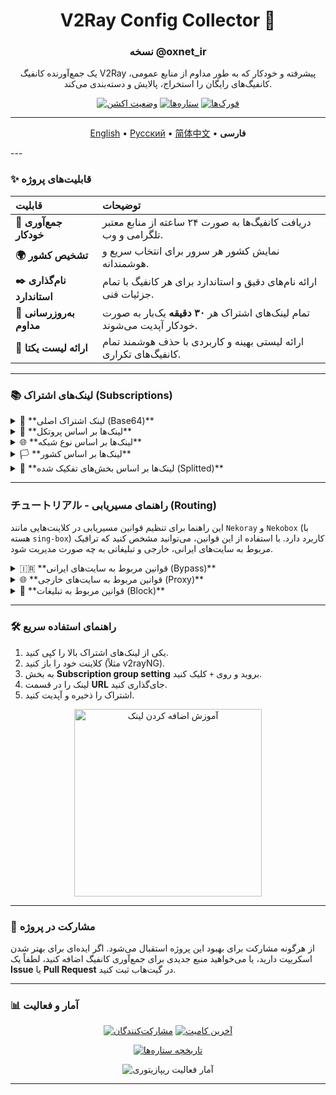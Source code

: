 <div align="center">

# V2Ray Config Collector 🚀
### نسخه @oxnet_ir

<p>
یک جمع‌آورنده کانفیگ V2Ray پیشرفته و خودکار که به طور مداوم از منابع عمومی، کانفیگ‌های رایگان را استخراج، پالایش و دسته‌بندی می‌کند.
</p>

<p>
<a href="https://github.com/PlanAsli/configs-collector-v2ray/actions/workflows/config_collector_workflow.yml"><img src="https://img.shields.io/github/actions/workflow/status/PlanAsli/configs-collector-v2ray/config_collector_workflow.yml?style=for-the-badge&logo=githubactions&logoColor=white" alt="وضعیت اکشن"></a>
<a href="https://github.com/PlanAsli/configs-collector-v2ray/stargazers"><img src="https://img.shields.io/github/stars/PlanAsli/configs-collector-v2ray?style=for-the-badge&color=gold&logo=github" alt="ستاره‌ها"></a>
<a href="https://github.com/PlanAsli/configs-collector-v2ray/network/members"><img src="https://img.shields.io/github/forks/PlanAsli/configs-collector-v2ray?style=for-the-badge&color=blue&logo=github" alt="فورک‌ها"></a>
</p>

</div>

---
<p align="center">
  <a href="#">English</a> •
  <a href="#">Русский</a> •
  <a href="#">简体中文</a> •
  <b>فارسی</b>
</p>
---

### ✨ قابلیت‌های پروژه

| قابلیت | توضیحات |
| :--- | :--- |
| **🤖 جمع‌آوری خودکار** | دریافت کانفیگ‌ها به صورت ۲۴ ساعته از منابع معتبر تلگرامی و وب. |
| **🌍 تشخیص کشور** | نمایش کشور هر سرور برای انتخاب سریع و هوشمندانه. |
| **✒️ نام‌گذاری استاندارد** | ارائه نام‌های دقیق و استاندارد برای هر کانفیگ با تمام جزئیات فنی. |
| **🔄 به‌روزرسانی مداوم** | تمام لینک‌های اشتراک هر **۳۰ دقیقه** یک‌بار به صورت خودکار آپدیت می‌شوند. |
| **💎 ارائه لیست یکتا** | ارائه لیستی بهینه و کاربردی با حذف هوشمند تمام کانفیگ‌های تکراری. |

---

### 📚 لینک‌های اشتراک (Subscriptions)

<details>
<summary>🔰 **لینک اشتراک اصلی (Base64)**</summary>
<br>

| نوع | لینک اشتراک |
|---|---|
| All Configs | [Subscription Link](https://raw.githubusercontent.com/PlanAsli/configs-collector-v2ray/main/sub/subscribe/base64.txt) |

</details>

<details>
<summary>📌 **لینک‌ها بر اساس پروتکل**</summary>
<br>

| پروتکل | لینک اشتراک |
|---|---|
| VLESS | [Link](https://raw.githubusercontent.com/PlanAsli/configs-collector-v2ray/main/sub/protocols/vless.TXT) |
| VMess | [Link](https://raw.githubusercontent.com/PlanAsli/configs-collector-v2ray/main/sub/protocols/vmess.TXT) |
| Trojan | [Link](https://raw.githubusercontent.com/PlanAsli/configs-collector-v2ray/main/sub/protocols/trojan.TXT) |
| Shadowsocks | [Link](https://raw.githubusercontent.com/PlanAsli/configs-collector-v2ray/main/sub/protocols/shadowsocks.TXT) |

</details>

<details>
<summary>🌐 **لینک‌ها بر اساس نوع شبکه**</summary>
<br>

| نوع شبکه | لینک اشتراک | نوع شبکه | لینک اشتراک |
|---|---|---|---|
| REALITY | [Link](https://raw.githubusercontent.com/PlanAsli/configs-collector-v2ray/main/sub/networks/reality.TXT) | H2 | [Link](https://raw.githubusercontent.com/PlanAsli/configs-collector-v2ray/main/sub/networks/h2.TXT) |
| gRPC | [Link](https://raw.githubusercontent.com/PlanAsli/configs-collector-v2ray/main/sub/networks/grpc.TXT) | KCP | [Link](https://raw.githubusercontent.com/PlanAsli/configs-collector-v2ray/main/sub/networks/kcp.TXT) |
| WebSocket | [Link](https://raw.githubusercontent.com/PlanAsli/configs-collector-v2ray/main/sub/networks/ws.TXT) | RAW | [Link](https://raw.githubusercontent.com/PlanAsli/configs-collector-v2ray/main/sub/networks/raw.TXT) |
| TCP | [Link](https://raw.githubusercontent.com/PlanAsli/configs-collector-v2ray/main/sub/networks/tcp.TXT) | Splithttp | [Link](https://raw.githubusercontent.com/PlanAsli/configs-collector-v2ray/main/sub/networks/splithttp.TXT) |
| HTTP | [Link](https://raw.githubusercontent.com/PlanAsli/configs-collector-v2ray/main/sub/networks/http.TXT) | HttpUpgrade | [Link](https://raw.githubusercontent.com/PlanAsli/configs-collector-v2ray/main/sub/networks/httpupgrade.TXT) |
| Xhttp | [Link](https://raw.githubusercontent.com/PlanAsli/configs-collector-v2ray/main/sub/networks/xhttp.TXT) | | |

</details>

<details>
<summary>🏳️ **لینک‌ها بر اساس کشور**</summary>
<br>

| | | | | |
|:---:|:---:|:---:|:---:|:---:|
| [AE](https://raw.githubusercontent.com/PlanAsli/configs-collector-v2ray/main/sub/countries/AE.TXT) | [AL](https://raw.githubusercontent.com/PlanAsli/configs-collector-v2ray/main/sub/countries/AL.TXT) | [AM](https://raw.githubusercontent.com/PlanAsli/configs-collector-v2ray/main/sub/countries/AM.TXT) | [AR](https://raw.githubusercontent.com/PlanAsli/configs-collector-v2ray/main/sub/countries/AR.TXT) | [AT](https://raw.githubusercontent.com/PlanAsli/configs-collector-v2ray/main/sub/countries/AT.TXT) |
| [AU](https://raw.githubusercontent.com/PlanAsli/configs-collector-v2ray/main/sub/countries/AU.TXT) | [AZ](https://raw.githubusercontent.com/PlanAsli/configs-collector-v2ray/main/sub/countries/AZ.TXT) | [BA](https://raw.githubusercontent.com/PlanAsli/configs-collector-v2ray/main/sub/countries/BA.TXT) | [BE](https://raw.githubusercontent.com/PlanAsli/configs-collector-v2ray/main/sub/countries/BE.TXT) | [BG](https://raw.githubusercontent.com/PlanAsli/configs-collector-v2ray/main/sub/countries/BG.TXT) |
| [BH](https://raw.githubusercontent.com/PlanAsli/configs-collector-v2ray/main/sub/countries/BH.TXT) | [BO](https://raw.githubusercontent.com/PlanAsli/configs-collector-v2ray/main/sub/countries/BO.TXT) | [BR](https://raw.githubusercontent.com/PlanAsli/configs-collector-v2ray/main/sub/countries/BR.TXT) | [BZ](https://raw.githubusercontent.com/PlanAsli/configs-collector-v2ray/main/sub/countries/BZ.TXT) | [CA](https://raw.githubusercontent.com/PlanAsli/configs-collector-v2ray/main/sub/countries/CA.TXT) |
| [CH](https://raw.githubusercontent.com/PlanAsli/configs-collector-v2ray/main/sub/countries/CH.TXT) | [CL](https://raw.githubusercontent.com/PlanAsli/configs-collector-v2ray/main/sub/countries/CL.TXT) | [CN](https://raw.githubusercontent.com/PlanAsli/configs-collector-v2ray/main/sub/countries/CN.TXT) | [CO](https://raw.githubusercontent.com/PlanAsli/configs-collector-v2ray/main/sub/countries/CO.TXT) | [CR](https://raw.githubusercontent.com/PlanAsli/configs-collector-v2ray/main/sub/countries/CR.TXT) |
| [CY](https://raw.githubusercontent.com/PlanAsli/configs-collector-v2ray/main/sub/countries/CY.TXT) | [CZ](https://raw.githubusercontent.com/PlanAsli/configs-collector-v2ray/main/sub/countries/CZ.TXT) | [DE](https://raw.githubusercontent.com/PlanAsli/configs-collector-v2ray/main/sub/countries/DE.TXT) | [DK](https://raw.githubusercontent.com/PlanAsli/configs-collector-v2ray/main/sub/countries/DK.TXT) | [EC](https://raw.githubusercontent.com/PlanAsli/configs-collector-v2ray/main/sub/countries/EC.TXT) |
| [EE](https://raw.githubusercontent.com/PlanAsli/configs-collector-v2ray/main/sub/countries/EE.TXT) | [ES](https://raw.githubusercontent.com/PlanAsli/configs-collector-v2ray/main/sub/countries/ES.TXT) | [FI](https://raw.githubusercontent.com/PlanAsli/configs-collector-v2ray/main/sub/countries/FI.TXT) | [FR](https://raw.githubusercontent.com/PlanAsli/configs-collector-v2ray/main/sub/countries/FR.TXT) | [GB](https://raw.githubusercontent.com/PlanAsli/configs-collector-v2ray/main/sub/countries/GB.TXT) |
| [GR](https://raw.githubusercontent.com/PlanAsli/configs-collector-v2ray/main/sub/countries/GR.TXT) | [GT](https://raw.githubusercontent.com/PlanAsli/configs-collector-v2ray/main/sub/countries/GT.TXT) | [HK](https://raw.githubusercontent.com/PlanAsli/configs-collector-v2ray/main/sub/countries/HK.TXT) | [HR](https://raw.githubusercontent.com/PlanAsli/configs-collector-v2ray/main/sub/countries/HR.TXT) | [HU](https://raw.githubusercontent.com/PlanAsli/configs-collector-v2ray/main/sub/countries/HU.TXT) |
| [ID](https://raw.githubusercontent.com/PlanAsli/configs-collector-v2ray/main/sub/countries/ID.TXT) | [IE](https://raw.githubusercontent.com/PlanAsli/configs-collector-v2ray/main/sub/countries/IE.TXT) | [IL](https://raw.githubusercontent.com/PlanAsli/configs-collector-v2ray/main/sub/countries/IL.TXT) | [IN](https://raw.githubusercontent.com/PlanAsli/configs-collector-v2ray/main/sub/countries/IN.TXT) | [IR](https://raw.githubusercontent.com/PlanAsli/configs-collector-v2ray/main/sub/countries/IR.TXT) |
| [IS](https://raw.githubusercontent.com/PlanAsli/configs-collector-v2ray/main/sub/countries/IS.TXT) | [IT](https://raw.githubusercontent.com/PlanAsli/configs-collector-v2ray/main/sub/countries/IT.TXT) | [JO](https://raw.githubusercontent.com/PlanAsli/configs-collector-v2ray/main/sub/countries/JO.TXT) | [JP](https://raw.githubusercontent.com/PlanAsli/configs-collector-v2ray/main/sub/countries/JP.TXT) | [KR](https://raw.githubusercontent.com/PlanAsli/configs-collector-v2ray/main/sub/countries/KR.TXT) |
| [KZ](https://raw.githubusercontent.com/PlanAsli/configs-collector-v2ray/main/sub/countries/KZ.TXT) | [LT](https://raw.githubusercontent.com/PlanAsli/configs-collector-v2ray/main/sub/countries/LT.TXT) | [LU](https://raw.githubusercontent.com/PlanAsli/configs-collector-v2ray/main/sub/countries/LU.TXT) | [LV](https://raw.githubusercontent.com/PlanAsli/configs-collector-v2ray/main/sub/countries/LV.TXT) | [MD](https://raw.githubusercontent.com/PlanAsli/configs-collector-v2ray/main/sub/countries/MD.TXT) |
| [MK](https://raw.githubusercontent.com/PlanAsli/configs-collector-v2ray/main/sub/countries/MK.TXT) | [MN](https://raw.githubusercontent.com/PlanAsli/configs-collector-v2ray/main/sub/countries/MN.TXT) | [MO](https://raw.githubusercontent.com/PlanAsli/configs-collector-v2ray/main/sub/countries/MO.TXT) | [MT](https://raw.githubusercontent.com/PlanAsli/configs-collector-v2ray/main/sub/countries/MT.TXT) | [MU](https://raw.githubusercontent.com/PlanAsli/configs-collector-v2ray/main/sub/countries/MU.TXT) |
| [MX](https://raw.githubusercontent.com/PlanAsli/configs-collector-v2ray/main/sub/countries/MX.TXT) | [MY](https://raw.githubusercontent.com/PlanAsli/configs-collector-v2ray/main/sub/countries/MY.TXT) | [NG](https://raw.githubusercontent.com/PlanAsli/configs-collector-v2ray/main/sub/countries/NG.TXT) | [NL](https://raw.githubusercontent.com/PlanAsli/configs-collector-v2ray/main/sub/countries/NL.TXT) | [NO](https://raw.githubusercontent.com/PlanAsli/configs-collector-v2ray/main/sub/countries/NO.TXT) |
| [NZ](https://raw.githubusercontent.com/PlanAsli/configs-collector-v2ray/main/sub/countries/NZ.TXT) | [PA](https://raw.githubusercontent.com/PlanAsli/configs-collector-v2ray/main/sub/countries/PA.TXT) | [PE](https://raw.githubusercontent.com/PlanAsli/configs-collector-v2ray/main/sub/countries/PE.TXT) | [PH](https://raw.githubusercontent.com/PlanAsli/configs-collector-v2ray/main/sub/countries/PH.TXT) | [PK](https://raw.githubusercontent.com/PlanAsli/configs-collector-v2ray/main/sub/countries/PK.TXT) |
| [PL](https://raw.githubusercontent.com/PlanAsli/configs-collector-v2ray/main/sub/countries/PL.TXT) | [PR](https://raw.githubusercontent.com/PlanAsli/configs-collector-v2ray/main/sub/countries/PR.TXT) | [PT](https://raw.githubusercontent.com/PlanAsli/configs-collector-v2ray/main/sub/countries/PT.TXT) | [PY](https://raw.githubusercontent.com/PlanAsli/configs-collector-v2ray/main/sub/countries/PY.TXT) | [RO](https://raw.githubusercontent.com/PlanAsli/configs-collector-v2ray/main/sub/countries/RO.TXT) |
| [RS](https://raw.githubusercontent.com/PlanAsli/configs-collector-v2ray/main/sub/countries/RS.TXT) | [RU](https://raw.githubusercontent.com/PlanAsli/configs-collector-v2ray/main/sub/countries/RU.TXT) | [SA](https://raw.githubusercontent.com/PlanAsli/configs-collector-v2ray/main/sub/countries/SA.TXT) | [SC](https://raw.githubusercontent.com/PlanAsli/configs-collector-v2ray/main/sub/countries/SC.TXT) | [SE](https://raw.githubusercontent.com/PlanAsli/configs-collector-v2ray/main/sub/countries/SE.TXT) |
| [SG](https://raw.githubusercontent.com/PlanAsli/configs-collector-v2ray/main/sub/countries/SG.TXT) | [SI](https://raw.githubusercontent.com/PlanAsli/configs-collector-v2ray/main/sub/countries/SI.TXT) | [SK](https://raw.githubusercontent.com/PlanAsli/configs-collector-v2ray/main/sub/countries/SK.TXT) | [TH](https://raw.githubusercontent.com/PlanAsli/configs-collector-v2ray/main/sub/countries/TH.TXT) | [TR](https://raw.githubusercontent.com/PlanAsli/configs-collector-v2ray/main/sub/countries/TR.TXT) |
| [TW](https://raw.githubusercontent.com/PlanAsli/configs-collector-v2ray/main/sub/countries/TW.TXT) | [UA](https://raw.githubusercontent.com/PlanAsli/configs-collector-v2ray/main/sub/countries/UA.TXT) | [US](https://raw.githubusercontent.com/PlanAsli/configs-collector-v2ray/main/sub/countries/US.TXT) | [VG](https://raw.githubusercontent.com/PlanAsli/configs-collector-v2ray/main/sub/countries/VG.TXT) | [VN](https://raw.githubusercontent.com/PlanAsli/configs-collector-v2ray/main/sub/countries/VN.TXT) |
| [ZA](https://raw.githubusercontent.com/PlanAsli/configs-collector-v2ray/main/sub/countries/ZA.TXT) | | | | |

</details>

<details>
<summary>🔀 **لینک‌ها بر اساس بخش‌های تفکیک شده (Splitted)**</summary>
<br>

| بخش | لینک اشتراک | بخش | لینک اشتراک |
|---|---|---|---|
| Mixed 1 | [Link](https://raw.githubusercontent.com/PlanAsli/configs-collector-v2ray/main/sub/splitted/mixed_1.TXT) | Mixed 6 | [Link](https://raw.githubusercontent.com/PlanAsli/configs-collector-v2ray/main/sub/splitted/mixed_6.TXT) |
| Mixed 2 | [Link](https://raw.githubusercontent.com/PlanAsli/configs-collector-v2ray/main/sub/splitted/mixed_2.TXT) | Mixed 7 | [Link](https://raw.githubusercontent.com/PlanAsli/configs-collector-v2ray/main/sub/splitted/mixed_7.TXT) |
| Mixed 3 | [Link](https://raw.githubusercontent.com/PlanAsli/configs-collector-v2ray/main/sub/splitted/mixed_3.TXT) | Mixed 8 | [Link](https://raw.githubusercontent.com/PlanAsli/configs-collector-v2ray/main/sub/splitted/mixed_8.TXT) |
| Mixed 4 | [Link](https://raw.githubusercontent.com/PlanAsli/configs-collector-v2ray/main/sub/splitted/mixed_4.TXT) | Mixed 9 | [Link](https://raw.githubusercontent.com/PlanAsli/configs-collector-v2ray/main/sub/splitted/mixed_9.TXT) |
| Mixed 5 | [Link](https://raw.githubusercontent.com/PlanAsli/configs-collector-v2ray/main/sub/splitted/mixed_5.TXT) | Mixed 10 | [Link](https://raw.githubusercontent.com/PlanAsli/configs-collector-v2ray/main/sub/splitted/mixed_10.TXT) |

</details>

---

### チュートリアル - راهنمای مسیریابی (Routing)

این راهنما برای تنظیم قوانین مسیریابی در کلاینت‌هایی مانند `Nekoray` و `Nekobox` (با هسته `sing-box`) کاربرد دارد. با استفاده از این قوانین، می‌توانید مشخص کنید که ترافیک مربوط به سایت‌های ایرانی، خارجی و تبلیغاتی به چه صورت مدیریت شود.

<details>
<summary>🇮🇷 **قوانین مربوط به سایت‌های ایرانی (Bypass)**</summary>
<br>

این دامنه‌ها به صورت مستقیم و بدون عبور از فیلترشکن باز می‌شوند.
```
geosite:category-ir
geosite:category-bank-ir
geosite:category-bourse-ir
geosite:category-education-ir
geosite:category-forums-ir
geosite:category-gov-ir
geosite:category-insurance-ir
geosite:category-media-ir
geosite:category-news-ir
geosite:category-payment-ir
geosite:category-scholar-ir
geosite:category-shopping-ir
geosite:category-social-media-ir
geosite:category-tech-ir
geosite:category-travel-ir
```

</details>

<details>
<summary>🌐 **قوانین مربوط به سایت‌های خارجی (Proxy)**</summary>
<br>

این دامنه‌ها از طریق کانفیگ‌های این پروژه باز می‌شوند.
```
geosite:apple
geosite:adobe
geosite:anthropic
geosite:openai
geosite:clubhouse
geosite:netflix
geosite:nvidia
geosite:intel
geosite:amd
geosite:signal
geosite:soundcloud
geosite:youtube
geosite:telegram
geosite:twitter
geosite:instagram
geosite:facebook
geosite:pinterest
geosite:tiktok
geosite:spotify
geosite:twitch
geosite:discord
```
</details>

<details>
<summary>🚫 **قوانین مربوط به تبلیغات (Block)**</summary>
<br>
این دامنه‌ها برای جلوگیری از نمایش تبلیغات، مسدود می‌شوند.

```
geosite:category-ads-all
geosite:category-ads-ir
geosite:google-ads
geosite:spotify-ads
geosite:adobe-ads
geosite:apple-ads
```
</details>

---

### 🛠️ راهنمای استفاده سریع

1. یکی از لینک‌های اشتراک بالا را کپی کنید.
2. کلاینت خود را باز کنید (مثلاً v2rayNG).
3. به بخش **Subscription group setting** بروید و روی `+` کلیک کنید.
4. لینک را در قسمت **URL** جای‌گذاری کنید.
5. اشتراک را ذخیره و آپدیت کنید.

<p align="center">
  <img src="https://user-images.githubusercontent.com/26433295/234488358-855f824b-629a-4c92-881c-15a4c5822366.gif" alt="آموزش اضافه کردن لینک" width="300"/>
</p>

---

### 🤝 مشارکت در پروژه

از هرگونه مشارکت برای بهبود این پروژه استقبال می‌شود. اگر ایده‌ای برای بهتر شدن اسکریپت دارید، یا می‌خواهید منبع جدیدی برای جمع‌آوری کانفیگ اضافه کنید، لطفاً یک **Issue** یا **Pull Request** در گیت‌هاب ثبت کنید.

---

### 📊 آمار و فعالیت

<p align="center">
<a href="https://github.com/PlanAsli/configs-collector-v2ray/graphs/contributors"><img src="https://img.shields.io/github/contributors/PlanAsli/configs-collector-v2ray.svg?style=flat-square" alt="مشارکت‌کنندگان"></a>
<a href="https://github.com/PlanAsli/configs-collector-v2ray"><img src="https://img.shields.io/github/last-commit/PlanAsli/configs-collector-v2ray.svg?style=flat-square" alt="آخرین کامیت"></a>
</p>

<p align="center">
<a href="https://star-history.com/#PlanAsli/configs-collector-v2ray&Date">
  <img src="https://api.star-history.com/svg?repos=PlanAsli/configs-collector-v2ray&type=Date" alt="تاریخچه ستاره‌ها">
</a>
</p>

<p align="center">
  <img src="https://repobeats.axiom.co/api/embed/6e88aa7d66986824532760b5b14120a22c8ca813" alt="آمار فعالیت ریپازیتوری">
</p>

<hr>

<p align="center">

</p>
